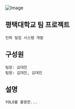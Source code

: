 ![Image](https://github.com/user-attachments/assets/3a89f014-558f-4191-ba25-583971a1c034)

## 평택대학교 팀 프로젝트
```
인파 밀집 시스템 개발
```
## 구성원
```
팀장: 김대진
팀원: 김대진, 김대진
```
## 설명
```
YOLO를 활용한...
```
